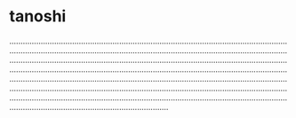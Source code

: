 # tanoshi

...........................................................................................................................................................................................................................................................................................................................................................................................................................................................................................................................................................................................................................................................................................................................................................................................................................................................................................................................................................................